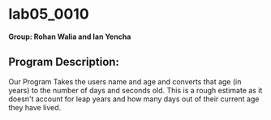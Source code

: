 # lab05_0010

**Group: Rohan Walia and Ian Yencha**

## Program Description:

Our Program Takes the users name and age and converts that age (in years) to the number of days and seconds old. This is a rough estimate as it doesn't account for leap years and how many days out of their current age they have lived. 
